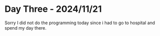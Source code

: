# Day Three - 2024/11/21
Sorry I did not do the programming today since i had to go to hospital and spend my day there.
